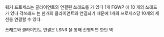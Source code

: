 워커 프로세스는 클라이언트와 연결된 쓰래드를 가 있다
1개 FGWP 에 10 개의 쓰래드가 있다
각쓰래드 는 한개의 클라이언트와 연결되기 때문에 1개의 프로세스당 10개의 세션을 연결할 수 있다.

쓰래드와 클라이언트 연결은 LSNR 을 통해 진행되면 한번 역